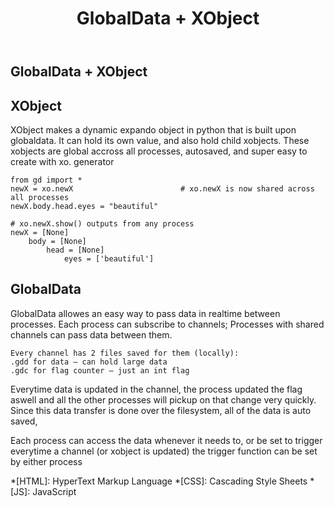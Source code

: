 ﻿---
layout: post
title: GlobalData + XObject
description: >
  Multi-Processing in python done right!
sitemap: true
---
## GlobalData + XObject
## XObject
XObject makes a dynamic expando object in python that is built upon globaldata.
It can hold its own value, and also hold child xobjects.
These xobjects are global accross all processes, autosaved, and super easy to create with xo. generator

>
    from gd import * 
    newX = xo.newX                        # xo.newX is now shared across all processes
    newX.body.head.eyes = "beautiful"

    # xo.newX.show() outputs from any process
    newX = [None]
        body = [None]
            head = [None]
                eyes = ['beautiful']



## GlobalData
GlobalData allowes an easy way to pass data in realtime between processes.
Each process can subscribe to channels; Processes with shared channels can pass data between them.

>
    Every channel has 2 files saved for them (locally):
    .gdd for data – can hold large data
    .gdc for flag counter – just an int flag

Everytime data is updated in the channel, the process updated the flag aswell
and all the other processes will pickup on that change very quickly.
Since this data transfer is done over the filesystem, all of the data is auto saved, 

Each process can access the data whenever it needs to,
or be set to trigger everytime a channel (or xobject is updated)
the trigger function can be set by either process




*[HTML]: HyperText Markup Language
*[CSS]: Cascading Style Sheets
*[JS]: JavaScript
